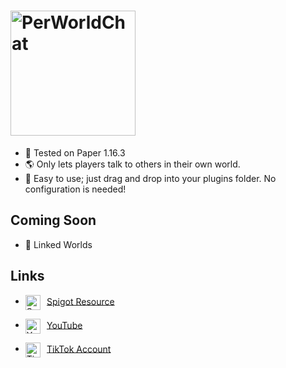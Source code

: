 # <img align="center" alt="PerWorldChat" src="https://i.imgur.com/446cFzD.png" height="200"/>
- 💎 Tested on Paper 1.16.3
- 🌎 Only lets players talk to others in their own world.
- 🙂 Easy to use; just drag and drop into your plugins folder. No configuration is needed!

## Coming Soon
- 🤩 Linked Worlds

## Links
- <img align="center" alt="Spigot" src="https://stipe.com.au/assets/images/products/spigot.png" height="24"/>    [Spigot Resource](https://www.spigotmc.org/resources/perworldchat.85439/)

- <img align="center" alt="YouTube" src="https://upload.wikimedia.org/wikipedia/commons/thumb/e/ec/YouTube_play_button_circular_%282013-2017%29.svg/1024px-YouTube_play_button_circular_%282013-2017%29.svg.png" height="24"/>    [YouTube](https://www.youtube.com/channel/UCSzLQed52dvtdJz7BkX6nBQ)

- <img align="center" alt="TikTok" src="https://2.bp.blogspot.com/-kflCjdulWc4/XD-b18R9AdI/AAAAAAAAG7M/VygjROg5RXs7ynX_ihc_D-WlApNZmnngwCK4BGAYYCw/s1600/Icon%2BTiktok.png" height="24"/>    [TikTok Account](https://tiktok.com/@404codes)
